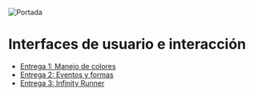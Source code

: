 ![Portada](https://png.pngtree.com/thumb_back/fw800/background/20190221/ourmid/pngtree-blue-map-lattice-technology-image_15699.jpg)
# Interfaces de usuario e interacción

* [Entrega 1: Manejo de colores](https://heroelc.github.io/interfaces/TP1/EntregaFinal/)
* [Entrega 2: Eventos y formas](https://heroelc.github.io/interfaces/TP2/EntregaFinal/)
* [Entrega 3: Infinity Runner](https://heroelc.github.io/interfaces/TP3/Reentrega/index.html)
